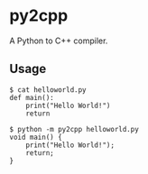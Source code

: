 py2cpp
======

A Python to C++ compiler.

Usage
-----

```
$ cat helloworld.py
def main():
    print("Hello World!")
    return

$ python -m py2cpp helloworld.py
void main() {
    print("Hello World!");
    return;
}
```

